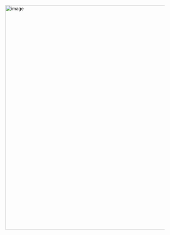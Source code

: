 
<img width="629" height="709" alt="image" src="https://github.com/user-attachments/assets/b81b564f-c872-4979-9209-2e42d2621a4e" />
